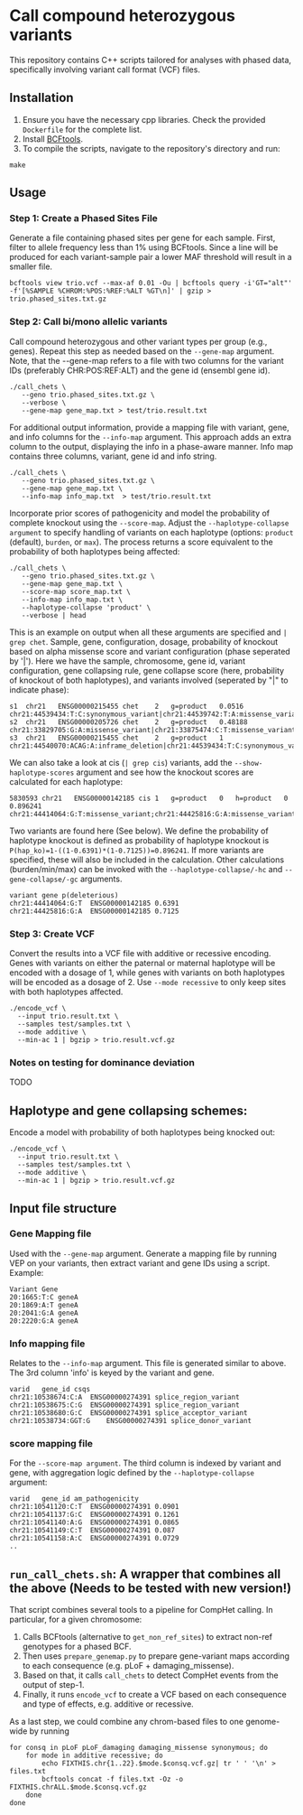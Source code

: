 # Call compound heterozygous variants
This repository contains C++ scripts tailored for analyses with phased data, specifically involving variant call format (VCF) files.

## Installation
1. Ensure you have the necessary cpp libraries. Check the provided `Dockerfile` for the complete list.
2. Install [BCFtools](https://samtools.github.io/bcftools/howtos/install.html).
3. To compile the scripts, navigate to the repository's directory and run:
```
make
```

## Usage

### Step 1: Create a Phased Sites File
Generate a file containing phased sites per gene for each sample. First, filter to allele frequency less than 1% using BCFtools. Since a line will be produced for each variant-sample pair a lower MAF threshold will result in a smaller file.

```
bcftools view trio.vcf --max-af 0.01 -Ou | bcftools query -i'GT="alt"' -f'[%SAMPLE %CHROM:%POS:%REF:%ALT %GT\n]' | gzip > trio.phased_sites.txt.gz
```


### Step 2: Call bi/mono allelic variants
Call compound heterozygous and other variant types per group (e.g., genes). Repeat this step as needed based on the `--gene-map` argument. Note, that the --gene-map refers to a file with two columns for the variant IDs (preferably CHR:POS:REF:ALT) and the gene id (ensembl gene id).

```
./call_chets \
   --geno trio.phased_sites.txt.gz \
   --verbose \
   --gene-map gene_map.txt > test/trio.result.txt
```

For additional output information, provide a mapping file with variant, gene, and info columns for the `--info-map` argument. This approach adds an extra column to the output, displaying the info in a phase-aware manner. Info map contains three columns, variant, gene id and info string.

```
./call_chets \
   --geno trio.phased_sites.txt.gz \
   --gene-map gene_map.txt \
   --info-map info_map.txt  > test/trio.result.txt
```


Incorporate prior scores of pathogenicity and model the probability of complete knockout using the `--score-map`. Adjust the `--haplotype-collapse argument` to specify handling of variants on each haplotype (options: `product` (default), `burden`, or `max`). The process returns a score equivalent to the probability of both haplotypes being affected:

```
./call_chets \
   --geno trio.phased_sites.txt.gz \
   --gene-map gene_map.txt \
   --score-map score_map.txt \
   --info-map info_map.txt \
   --haplotype-collapse 'product' \
   --verbose | head
```


This is an example on output when all these arguments are specified and `| grep chet`. Sample, gene, configuration, dosage, probability of knockout based on alpha missense score and variant configuration (phase seperated by '|'). Here we have the sample, chromosome, gene id, variant configuration, gene collapsing rule, gene collapse score (here, probability of knockout of both haplotypes), and variants involved (seperated by "|" to indicate phase):
```
s1	chr21	ENSG00000215455	chet	2	g=product	0.0516	chr21:44539434:T:C:synonymous_variant|chr21:44539742:T:A:missense_variant
s2	chr21	ENSG00000205726	chet	2	g=product	0.48188	chr21:33829705:G:A:missense_variant|chr21:33875474:C:T:missense_variant
s3	chr21	ENSG00000215455	chet	2	g=product	1	chr21:44540070:ACAG:A:inframe_deletion|chr21:44539434:T:C:synonymous_variant
```
We can also take a look at cis (`| grep cis`) variants,  add the `--show-haplotype-scores` argument and see how the knockout scores are calculated for each haplotype:
```
5830593	chr21	ENSG00000142185	cis	1	g=product	0	h=product	0	0.896241	chr21:44414064:G:T:missense_variant;chr21:44425816:G:A:missense_variant
```

Two variants are found here (See below). We define the probability of haplotype knockout is defined as probability of haplotype knockout is `P(hap_ko)=1-((1-0.6391)*(1-0.7125))=0.896241`. If more variants are specified, these will also be included in the calculation. Other calculations (burden/min/max) can be invoked with the `--haplotype-collapse/-hc` and `--gene-collapse/-gc` arguments.

```
variant gene p(deleterious)
chr21:44414064:G:T	ENSG00000142185	0.6391
chr21:44425816:G:A	ENSG00000142185	0.7125
```


### Step 3: Create VCF
Convert the results into a VCF file with additive or recessive encoding. Genes with variants on either the paternal or maternal haplotype  will be encoded with a dosage of 1, while genes with variants on both haplotypes will be encoded as a dosage of 2. Use `--mode recessive` to only keep sites with both haplotypes affected.
```
./encode_vcf \
  --input trio.result.txt \
  --samples test/samples.txt \
  --mode additive \
  --min-ac 1 | bgzip > trio.result.vcf.gz
```

### Notes on testing for dominance deviation
TODO

## Haplotype and gene collapsing schemes:
Encode a model with probability of both haplotypes being knocked out:
```
./encode_vcf \
  --input trio.result.txt \
  --samples test/samples.txt \
  --mode additive \
  --min-ac 1 | bgzip > trio.result.vcf.gz
```

## Input file structure

### Gene Mapping file
Used with the `--gene-map` argument. Generate a mapping file by running VEP on your variants, then extract variant and gene IDs using a script. Example:
```
Variant Gene
20:1665:T:C geneA
20:1869:A:T geneA
20:2041:G:A geneA
20:2220:G:A geneA
```

### Info mapping file
Relates to  the `--info-map` argument. This file is generated similar to above. The 3rd column 'info' is keyed by the variant and gene.
```
varid	gene_id	csqs
chr21:10538674:C:A	ENSG00000274391	splice_region_variant
chr21:10538675:C:G	ENSG00000274391	splice_region_variant
chr21:10538680:G:C	ENSG00000274391	splice_acceptor_variant
chr21:10538734:GGT:G	ENSG00000274391	splice_donor_variant
```

### score mapping file
For the `--score-map argument`. The third column is indexed by variant and gene, with aggregation logic defined by the `--haplotype-collapse` argument:
```
varid	gene_id	am_pathogenicity
chr21:10541120:C:T	ENSG00000274391	0.0901
chr21:10541137:G:C	ENSG00000274391	0.1261
chr21:10541140:A:G	ENSG00000274391	0.0865
chr21:10541149:C:T	ENSG00000274391	0.087
chr21:10541158:A:C	ENSG00000274391	0.0729
..
```



## `run_call_chets.sh`: A wrapper that combines all the above (Needs to be tested with new version!)
That script combines several tools to a pipeline for CompHet calling. In particular, for a given chromosome:
1. Calls BCFtools (alternative to `get_non_ref_sites`) to extract non-ref genotypes for a phased BCF.
2. Then uses `prepare_genemap.py` to prepare gene-variant maps according to each consequence (e.g. pLoF + damaging_missense).
3. Based on that, it calls `call_chets` to detect CompHet events from the output of step-1.
4. Finally, it runs `encode_vcf` to create a VCF based on each consequence and type of effects, e.g. additive or recessive.

As a last step, we could combine any chrom-based files to one genome-wide by running
```
for consq in pLoF pLoF_damaging damaging_missense synonymous; do
    for mode in additive recessive; do
        echo FIXTHIS.chr{1..22}.$mode.$consq.vcf.gz| tr ' ' '\n' > files.txt
        bcftools concat -f files.txt -Oz -o FIXTHIS.chrALL.$mode.$consq.vcf.gz
    done
done
```

